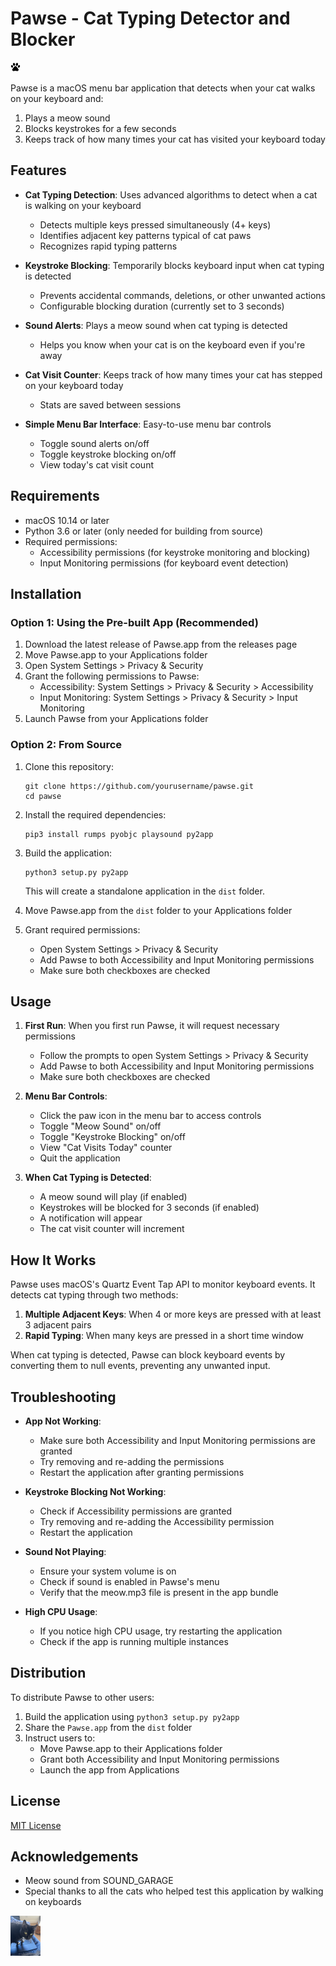 # Pawse - Cat Typing Detector and Blocker

<img src="pawse_icon.png" alt="Pawse Icon" width="16"/>

Pawse is a macOS menu bar application that detects when your cat walks on your keyboard and:
1. Plays a meow sound
2. Blocks keystrokes for a few seconds
3. Keeps track of how many times your cat has visited your keyboard today

## Features

- **Cat Typing Detection**: Uses advanced algorithms to detect when a cat is walking on your keyboard
  - Detects multiple keys pressed simultaneously (4+ keys)
  - Identifies adjacent key patterns typical of cat paws
  - Recognizes rapid typing patterns

- **Keystroke Blocking**: Temporarily blocks keyboard input when cat typing is detected
  - Prevents accidental commands, deletions, or other unwanted actions
  - Configurable blocking duration (currently set to 3 seconds)

- **Sound Alerts**: Plays a meow sound when cat typing is detected
  - Helps you know when your cat is on the keyboard even if you're away

- **Cat Visit Counter**: Keeps track of how many times your cat has stepped on your keyboard today
  - Stats are saved between sessions

- **Simple Menu Bar Interface**: Easy-to-use menu bar controls
  - Toggle sound alerts on/off
  - Toggle keystroke blocking on/off
  - View today's cat visit count

## Requirements

- macOS 10.14 or later
- Python 3.6 or later (only needed for building from source)
- Required permissions:
  - Accessibility permissions (for keystroke monitoring and blocking)
  - Input Monitoring permissions (for keyboard event detection)

## Installation

### Option 1: Using the Pre-built App (Recommended)

1. Download the latest release of Pawse.app from the releases page
2. Move Pawse.app to your Applications folder
3. Open System Settings > Privacy & Security
4. Grant the following permissions to Pawse:
   - Accessibility: System Settings > Privacy & Security > Accessibility
   - Input Monitoring: System Settings > Privacy & Security > Input Monitoring
5. Launch Pawse from your Applications folder

### Option 2: From Source

1. Clone this repository:
   ```
   git clone https://github.com/yourusername/pawse.git
   cd pawse
   ```

2. Install the required dependencies:
   ```
   pip3 install rumps pyobjc playsound py2app
   ```

3. Build the application:
   ```
   python3 setup.py py2app
   ```
   This will create a standalone application in the `dist` folder.

4. Move Pawse.app from the `dist` folder to your Applications folder

5. Grant required permissions:
   - Open System Settings > Privacy & Security
   - Add Pawse to both Accessibility and Input Monitoring permissions
   - Make sure both checkboxes are checked

## Usage

1. **First Run**: When you first run Pawse, it will request necessary permissions
   - Follow the prompts to open System Settings > Privacy & Security
   - Add Pawse to both Accessibility and Input Monitoring permissions
   - Make sure both checkboxes are checked

2. **Menu Bar Controls**:
   - Click the paw icon in the menu bar to access controls
   - Toggle "Meow Sound" on/off
   - Toggle "Keystroke Blocking" on/off
   - View "Cat Visits Today" counter
   - Quit the application

3. **When Cat Typing is Detected**:
   - A meow sound will play (if enabled)
   - Keystrokes will be blocked for 3 seconds (if enabled)
   - A notification will appear
   - The cat visit counter will increment

## How It Works

Pawse uses macOS's Quartz Event Tap API to monitor keyboard events. It detects cat typing through two methods:

1. **Multiple Adjacent Keys**: When 4 or more keys are pressed with at least 3 adjacent pairs
2. **Rapid Typing**: When many keys are pressed in a short time window

When cat typing is detected, Pawse can block keyboard events by converting them to null events, preventing any unwanted input.

## Troubleshooting

- **App Not Working**: 
  - Make sure both Accessibility and Input Monitoring permissions are granted
  - Try removing and re-adding the permissions
  - Restart the application after granting permissions

- **Keystroke Blocking Not Working**: 
  - Check if Accessibility permissions are granted
  - Try removing and re-adding the Accessibility permission
  - Restart the application

- **Sound Not Playing**: 
  - Ensure your system volume is on
  - Check if sound is enabled in Pawse's menu
  - Verify that the meow.mp3 file is present in the app bundle

- **High CPU Usage**: 
  - If you notice high CPU usage, try restarting the application
  - Check if the app is running multiple instances

## Distribution

To distribute Pawse to other users:

1. Build the application using `python3 setup.py py2app`
2. Share the `Pawse.app` from the `dist` folder
3. Instruct users to:
   - Move Pawse.app to their Applications folder
   - Grant both Accessibility and Input Monitoring permissions
   - Launch the app from Applications

## License

[MIT License](LICENSE)

## Acknowledgements

- Meow sound from SOUND_GARAGE
- Special thanks to all the cats who helped test this application by walking on keyboards

<img src="cat_typing.JPG" alt="Special Thanks" width="48"/>